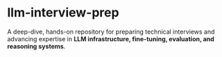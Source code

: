 # llm-interview-prep
A deep-dive, hands-on repository for preparing technical interviews and advancing expertise in **LLM infrastructure, fine-tuning, evaluation, and reasoning systems**.

